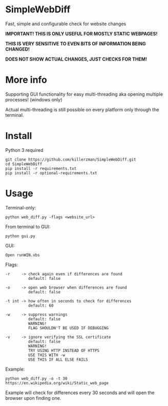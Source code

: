 ﻿# SimpleWebDiff

Fast, simple and configurable check for website changes

**IMPORTANT! THIS IS ONLY USEFUL FOR MOSTLY STATIC WEBPAGES!**

**THIS IS VERY SENSITIVE TO EVEN BITS OF INFORMATION BEING CHANGED!**

**DOES NOT SHOW ACTUAL CHANGES, JUST CHECKS FOR THEM!**

# More info
Supporting GUI functionality for easy multi-threading aka opening multiple processes! (windows only)

Actual multi-threading is still possible on every platform only through the terminal.

# Install
Python 3 required

    git clone https://github.com/killerzman/SimpleWebDiff.git
    cd SimpleWebDiff
    pip install -r requirements.txt
    pip install -r optional-requirements.txt

# Usage
Terminal-only:

    python web_diff.py -flags <website_url>

From terminal to GUI:

    python gui.py
    
GUI:

    Open runWIN.vbs

Flags:

    -r     -> check again even if differences are found
              default: false
              
    -o     -> open web browser when differences are found
              default: false
              
    -t int -> how often in seconds to check for differences
              default: 60
              
    -w     -> suppress warnings
              default: false
              WARNING!
              FLAG SHOULDN'T BE USED IF DEBUGGING
              
    -v     -> ignore verifying the SSL certificate
              default: false
              WARNING!
              TRY USING HTTP INSTEAD OF HTTPS
              USE THIS WITH -w
              USE THIS IF ALL ELSE FAILS

Example:

    python web_diff.py -o -t 30 https://en.wikipedia.org/wiki/Static_web_page
Example will check for differences every 30 seconds and will open the browser upon finding one.

